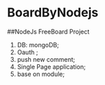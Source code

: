 # BoardByNodejs
##NodeJs FreeBoard Project
1. DB: mongoDB;
2. Oauth ;
3. push new comment; 
4. Single Page application;
5. base on module;
  
